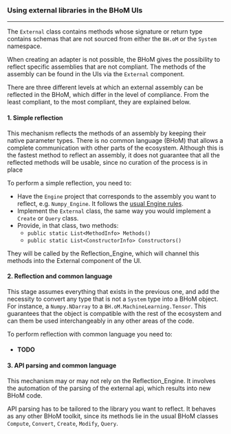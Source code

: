 ### Using external libraries in the BHoM UIs
---

The `External` class contains methods whose signature or return type contains schemas that are not sourced from either the `BH.oM` or the `System` namespace.

When creating an adapter is not possible, the BHoM gives the possibility to reflect specific assemblies that are not compliant.
The methods of the assembly can be found in the UIs via the `External` component.

There are three different levels at which an external assembly can be reflected in the BHoM, which differ in the level of compliance. From the least compliant, to the most compliant, they are explained below.

#### 1. Simple reflection
This mechanism reflects the methods of an assembly by keeping their native parameter types.
There is no common language (BHoM) that allows a complete communication with other parts of the ecosystem.
Although this is the fastest method to reflect an assembly, it does not guarantee that all the reflected methods will be usable, since no curation of the process is in place

To perform a simple reflection, you need to:
- Have the `Engine` project that corresponds to the assembly you want to reflect, e.g. `Numpy_Engine`. It follows the [usual Engine rules](/BH.Engine-%E2%80%90-Create-New-Algorithms).
- Implement the `External` class, the same way you would implement a `Create` or `Query` class.
- Provide, in that class, two methods:
  - `public static List<MethodInfo> Methods()`
  - `public static List<ConstructorInfo> Constructors()`

They will be called by the Reflection_Engine, which will channel this methods into the External component of the UI.


#### 2. Reflection and common language
This stage assumes everything that exists in the previous one, and add the necessity to convert any type that is not a `System` type into a BHoM object. For instance, a `Numpy.NDarray` to a `BH.oM.MachineLearning.Tensor`. This guarantees that the object is compatible with the rest of the ecosystem and can them be used interchangeably in any other areas of the code.

To perform reflection with common language you need to:
- #### TODO


#### 3. API parsing and common language
This mechanism may or may not rely on the Reflection_Engine. It involves the automation of the parsing of the external api, which results into new BHoM code.

API parsing has to be tailored to the library you want to reflect.
It behaves as any other BHoM toolkit, since its methods lie in the usual BHoM classes `Compute`, `Convert`, `Create`, `Modify`, `Query`.